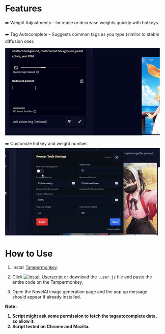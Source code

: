 # Features

 ➡️ Weight Adjustments – Increase or decrease weights quickly with hotkeys.

 ➡️ Tag Autocomplete – Suggests common tags as you type (similar to stable diffusion one).

 
 
![weight_prompt](https://raw.githubusercontent.com/DEX-1101/NovelAI-Prompt-Tools/refs/heads/main/sample/weight.gif)

➡️ Customize hotkey and weight number.
![setting page](https://raw.githubusercontent.com/DEX-1101/NovelAI-Prompt-Tools/refs/heads/main/sample/setting.gif)


# How to Use

1. Install [Tampermonkey](https://www.tampermonkey.net/).

  
2. Click [![Install Userscript](https://img.shields.io/badge/Install%20Userscript-0078D7?style=for-the-badge&logo=javascript&logoColor=white)](https://github.com/DEX-1101/NovelAI-Prompt-Tools/raw/refs/heads/main/NovelAI_Prompt_Tools.user.js) or download the `.user.js` file and paste the entire code on the Tampermonkey,


3. Open the NovelAI image generation page and the pop up message should appear if already installed.

<b>Note :
1. <b/> Script might ask some permission to fetch the tagautocomplete data, so allow it.
2. Script tested on Chrome and Mozilla. 
